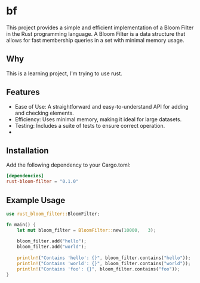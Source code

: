 # bf
This project provides a simple and efficient implementation of a Bloom Filter in the Rust programming language. A Bloom Filter is a data structure that allows for fast membership queries in a set with minimal memory usage.

## Why
This is a learning project, I'm trying to use rust.

## Features
* Ease of Use: A straightforward and easy-to-understand API for adding and checking elements.
* Efficiency: Uses minimal memory, making it ideal for large datasets.
* Testing: Includes a suite of tests to ensure correct operation.
* 
## Installation
Add the following dependency to your Cargo.toml:
```toml
[dependencies]
rust-bloom-filter = "0.1.0"

```
## Example Usage

```rust
use rust_bloom_filter::BloomFilter;

fn main() {
    let mut bloom_filter = BloomFilter::new(10000,   3);
    
    bloom_filter.add("hello");
    bloom_filter.add("world");
    
    println!("Contains 'hello': {}", bloom_filter.contains("hello")); 
    println!("Contains 'world': {}", bloom_filter.contains("world")); 
    println!("Contains 'foo': {}", bloom_filter.contains("foo")); 
}

```

